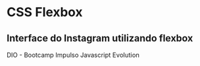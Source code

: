 # CSS Flexbox

## Interface do Instagram utilizando flexbox

DIO - Bootcamp Impulso Javascript Evolution